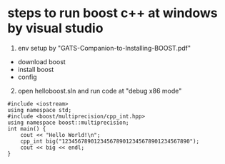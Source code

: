 # steps to run boost c++ at windows by visual studio

1. env setup by "GATS-Companion-to-Installing-BOOST.pdf"

* download boost
* install boost
* config


2. open helloboost.sln and run code at "debug x86 mode"


```
#include <iostream>
using namespace std;
#include <boost/multiprecision/cpp_int.hpp>
using namespace boost::multiprecision;
int main() {
	cout << "Hello World!\n";
	cpp_int big("1234567890123456789012345678901234567890");
	cout << big << endl;
}
```



